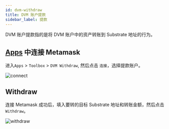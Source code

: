 ```yaml
---
id: dvm-withdraw
title: DVM 账户提款
sidebar_label: 提款
---
```


DVM 账户提款指的是将 DVM 账户中的资产转账到 Substrate 地址的行为。

## [Apps](https://apps.darwinia.network/#/account) 中连接 Metamask

进入`Apps` > `Toolbox` > `DVM Withdraw`, 然后点击 `连接`，选择提款账户。

![connect](assets/pangolin/pangolin-tut-dvm-withdraw-01.png)

## Withdraw

连接 Metamask 成功后，填入要转的目标 Substrate 地址和转账金额，然后点击 `Withdraw`。

![withdraw](assets/pangolin/pangolin-tut-dvm-withdraw-02.png)